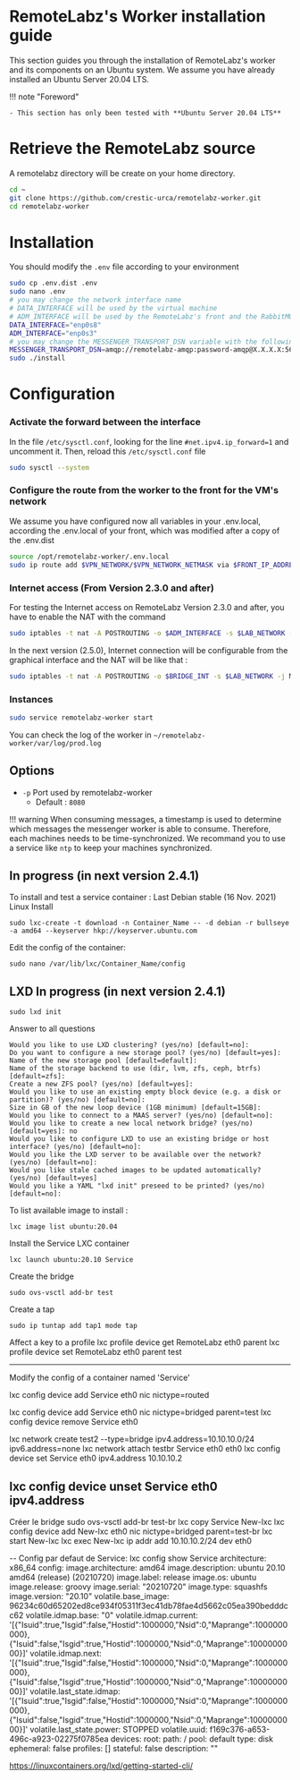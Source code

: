 # RemoteLabz's Worker installation guide

This section guides you through the installation of RemoteLabz's worker and its components on an Ubuntu system. We assume you have already installed an Ubuntu Server 20.04 LTS.

!!! note "Foreword"

    - This section has only been tested with **Ubuntu Server 20.04 LTS**

# Retrieve the RemoteLabz source
A remotelabz directory will be create on your home directory.
```bash
cd ~
git clone https://github.com/crestic-urca/remotelabz-worker.git
cd remotelabz-worker
```

# Installation
You should modify the `.env` file according to your environment

``` bash
sudo cp .env.dist .env
sudo nano .env
# you may change the network interface name
# DATA_INTERFACE will be used by the virtual machine
# ADM_INTERFACE will be used by the RemoteLabz's front and the RabbitMQ to communicate with the worker. This interface is also used to ssh connexion
DATA_INTERFACE="enp0s8"
ADM_INTERFACE="enp0s3"
# you may change the MESSENGER_TRANSPORT_DSN variable with the following, with your credentials, and the RabbitMQ IP or its FQDN
MESSENGER_TRANSPORT_DSN=amqp://remotelabz-amqp:password-amqp@X.X.X.X:5672/%2f/messages
sudo ./install
```
# Configuration
### Activate the forward between the interface
In the file `/etc/sysctl.conf`, looking for the line `#net.ipv4.ip_forward=1` and uncomment it. Then, reload this `/etc/sysctl.conf` file
```bash
sudo sysctl --system
```

### Configure the route from the worker to the front for the VM's network
We assume you have configured now all variables in your .env.local, according the .env.local of your front, which was modified after a copy of the .env.dist
```bash
source /opt/remotelabz-worker/.env.local
sudo ip route add $VPN_NETWORK/$VPN_NETWORK_NETMASK via $FRONT_IP_ADDRESS
```

### Internet access (From Version 2.3.0 and after)
For testing the Internet access on RemoteLabz Version 2.3.0 and after, you have to enable the NAT with the command
```bash
sudo iptables -t nat -A POSTROUTING -o $ADM_INTERFACE -s $LAB_NETWORK -j MASQUERADE
```

In the next version (2.5.0), Internet connection will be configurable from the graphical interface and the NAT will be like that :
```bash
sudo iptables -t nat -A POSTROUTING -o $BRIDGE_INT -s $LAB_NETWORK -j MASQUERADE
```

### Instances

```bash
sudo service remotelabz-worker start
```

You can check the log of the worker in `~/remotelabz-worker/var/log/prod.log`

## Options

- `-p` Port used by remotelabz-worker
    - Default : `8080`

!!! warning
    When consuming messages, a timestamp is used to determine which messages the messenger worker is able to consume. Therefore, each machines needs to be time-synchronized. We recommand you to use a service like `ntp` to keep your machines synchronized.

## In progress (in next version 2.4.1)

To install and test a service container :
Last Debian stable (16 Nov. 2021) Linux Install
```
sudo lxc-create -t download -n Container_Name -- -d debian -r bullseye -a amd64 --keyserver hkp://keyserver.ubuntu.com
```
Edit the config of the container:
```
sudo nano /var/lib/lxc/Container_Name/config
```

## LXD In progress (in next version 2.4.1)
```
sudo lxd init
```

Answer to all questions
```
Would you like to use LXD clustering? (yes/no) [default=no]: 
Do you want to configure a new storage pool? (yes/no) [default=yes]: 
Name of the new storage pool [default=default]: 
Name of the storage backend to use (dir, lvm, zfs, ceph, btrfs) [default=zfs]: 
Create a new ZFS pool? (yes/no) [default=yes]: 
Would you like to use an existing empty block device (e.g. a disk or partition)? (yes/no) [default=no]: 
Size in GB of the new loop device (1GB minimum) [default=15GB]: 
Would you like to connect to a MAAS server? (yes/no) [default=no]: 
Would you like to create a new local network bridge? (yes/no) [default=yes]: no
Would you like to configure LXD to use an existing bridge or host interface? (yes/no) [default=no]: 
Would you like the LXD server to be available over the network? (yes/no) [default=no]: 
Would you like stale cached images to be updated automatically? (yes/no) [default=yes] 
Would you like a YAML "lxd init" preseed to be printed? (yes/no) [default=no]: 
```

To list available image to install :
```
lxc image list ubuntu:20.04
```

Install the Service LXC container
```
lxc launch ubuntu:20.10 Service
```

Create the bridge 
```
sudo ovs-vsctl add-br test
```
Create a tap
```
sudo ip tuntap add tap1 mode tap
```

Affect a key to a profile
lxc profile device get RemoteLabz eth0 parent
lxc profile device set RemoteLabz eth0 parent test

---
Modify the config of a container named 'Service'

lxc config device add Service eth0 nic nictype=routed


lxc config device add Service eth0 nic nictype=bridged parent=test
lxc config device remove Service eth0

lxc network create test2 --type=bridge ipv4.address=10.10.10.0/24 ipv6.address=none
lxc network attach testbr Service eth0 eth0
lxc config device set Service eth0 ipv4.address 10.10.10.2

lxc config device unset Service eth0 ipv4.address
----
Créer le bridge
sudo ovs-vsctl add-br test-br
lxc copy Service New-lxc
lxc config device add New-lxc eth0 nic nictype=bridged parent=test-br
lxc start New-lxc
lxc exec New-lxc ip addr add 10.10.10.2/24 dev eth0

--
Config par defaut de Service:
 lxc config show Service
architecture: x86_64
config:
  image.architecture: amd64
  image.description: ubuntu 20.10 amd64 (release) (20210720)
  image.label: release
  image.os: ubuntu
  image.release: groovy
  image.serial: "20210720"
  image.type: squashfs
  image.version: "20.10"
  volatile.base_image: 96234c60d65202ed8ce934f05311f3ec41db78fae4d5662c05ea390bedddcc62
  volatile.idmap.base: "0"
  volatile.idmap.current: '[{"Isuid":true,"Isgid":false,"Hostid":1000000,"Nsid":0,"Maprange":1000000000},{"Isuid":false,"Isgid":true,"Hostid":1000000,"Nsid":0,"Maprange":1000000000}]'
  volatile.idmap.next: '[{"Isuid":true,"Isgid":false,"Hostid":1000000,"Nsid":0,"Maprange":1000000000},{"Isuid":false,"Isgid":true,"Hostid":1000000,"Nsid":0,"Maprange":1000000000}]'
  volatile.last_state.idmap: '[{"Isuid":true,"Isgid":false,"Hostid":1000000,"Nsid":0,"Maprange":1000000000},{"Isuid":false,"Isgid":true,"Hostid":1000000,"Nsid":0,"Maprange":1000000000}]'
  volatile.last_state.power: STOPPED
  volatile.uuid: f169c376-a653-496c-a923-02275f0785ea
devices:
  root:
    path: /
    pool: default
    type: disk
ephemeral: false
profiles: []
stateful: false
description: ""

https://linuxcontainers.org/lxd/getting-started-cli/